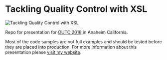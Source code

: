 # Tackling Quality Control with XSL

![Tackling Quality Control with XSL](https://developerjesse.com/assets/images/2018-03-27/outc18-header.jpg)

Repo for presentation for [OUTC 2018](https://outc18.com/) in Anaheim California. 

Most of the code samples are not full examples and should be tested before they are placed into production. For more information
about this presentation please [visit my website](https://www.jessclark.com/tackling-quality-control-with-xsl/).
